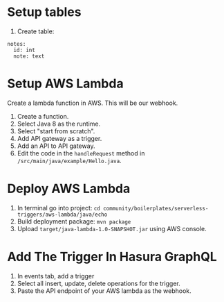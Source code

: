 # Setup tables
1. Create table:

```
notes:
  id: int
  note: text
```

# Setup AWS Lambda
Create a lambda function in AWS. This will be our webhook.

1. Create a function.
2. Select Java 8 as the runtime.
3. Select "start from scratch".
4. Add API gateway as a trigger.
5. Add an API to API gateway.
6. Edit the code in the `handleRequest` method in `/src/main/java/example/Hello.java`.

# Deploy AWS Lambda

1. In terminal go into project: `cd community/boilerplates/serverless-triggers/aws-lambda/java/echo`
2. Build deployment package: `mvn package`
2. Upload `target/java-lambda-1.0-SNAPSHOT.jar` using AWS console.


# Add The Trigger In Hasura GraphQL
1. In events tab, add a trigger
2. Select all insert, update, delete operations for the trigger.
3. Paste the API endpoint of your AWS lambda as the webhook.
